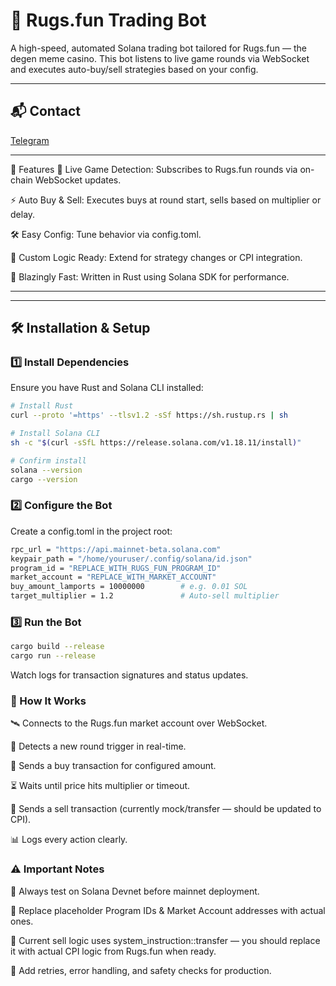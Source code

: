 # 🎰 Rugs.fun Trading Bot
A high-speed, automated Solana trading bot tailored for Rugs.fun — the degen meme casino. This bot listens to live game rounds via WebSocket and executes auto-buy/sell strategies based on your config.


---

## 📬 Contact

 [Telegram](https://t.me/ShadowRusii)

---

🚀 Features
🔄 Live Game Detection: Subscribes to Rugs.fun rounds via on-chain WebSocket updates.

⚡ Auto Buy & Sell: Executes buys at round start, sells based on multiplier or delay.

🛠️ Easy Config: Tune behavior via config.toml.

🧠 Custom Logic Ready: Extend for strategy changes or CPI integration.

🦀 Blazingly Fast: Written in Rust using Solana SDK for performance.

---


---

## 🛠️ Installation & Setup

### 1️⃣ Install Dependencies

Ensure you have Rust and Solana CLI installed:

```bash
# Install Rust
curl --proto '=https' --tlsv1.2 -sSf https://sh.rustup.rs | sh

# Install Solana CLI
sh -c "$(curl -sSfL https://release.solana.com/v1.18.11/install)"

# Confirm install
solana --version
cargo --version
```

### 2️⃣ Configure the Bot

Create a config.toml in the project root:

```bash
rpc_url = "https://api.mainnet-beta.solana.com"
keypair_path = "/home/youruser/.config/solana/id.json"
program_id = "REPLACE_WITH_RUGS_FUN_PROGRAM_ID"
market_account = "REPLACE_WITH_MARKET_ACCOUNT"
buy_amount_lamports = 10000000        # e.g. 0.01 SOL
target_multiplier = 1.2               # Auto-sell multiplier
```

### 3️⃣ Run the Bot

```bash
cargo build --release
cargo run --release
```

Watch logs for transaction signatures and status updates.

### 🧠 How It Works
🛰️ Connects to the Rugs.fun market account over WebSocket.

🔔 Detects a new round trigger in real-time.

🛒 Sends a buy transaction for configured amount.

⏳ Waits until price hits multiplier or timeout.

💸 Sends a sell transaction (currently mock/transfer — should be updated to CPI).

📊 Logs every action clearly.

### ⚠️ Important Notes
🔐 Always test on Solana Devnet before mainnet deployment.

📍 Replace placeholder Program IDs & Market Account addresses with actual ones.

🧪 Current sell logic uses system_instruction::transfer — you should replace it with actual CPI logic from Rugs.fun when ready.

🔁 Add retries, error handling, and safety checks for production.
